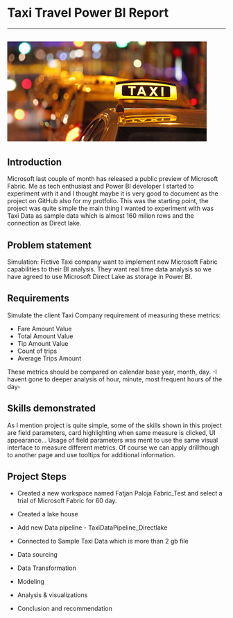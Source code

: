 # Taxi Travel Power BI Report
---
![](Taxi.jpg)
------
## Introduction
Microsoft last couple of month has released a public preview of Microsoft Fabric. Me as tech enthusiast and Power BI developer I started to experiment with it and I thought maybe it is very good to document as the project on GitHub also for my protfolio. This was the starting point, the project was quite simple the main thing I wanted to experiment with was Taxi Data as sample data which is almost 160 milion rows and the connection as Direct lake.

## Problem statement
Simulation:
Fictive Taxi company want to implement new Microsoft Fabric capabilities to their BI analysis. They want real time data analysis so we have agreed to use Microsoft Direct Lake as storage in Power BI.
  
## Requirements
Simulate the client Taxi Company requirement of measuring these metrics:
- Fare Amount Value
- Total Amount Value
- Tip Amount Value
- Count of trips
- Average Trips Amount

These metrics should be compared on calendar base year, month, day. -I havent gone to deeper analysis of hour, minute, most frequent hours of the day-
  
## Skills demonstrated
As I mention project is quite simple, some of the skills shown in this project are field parameters, card highlighting when same measure is clicked, UI appearance... Usage of field parameters was ment to use the same visual interface to measure different metrics. Of course we can apply drillthough to another page and use tooltips for additional information.
## Project Steps
- Created a new workspace named Fatjan Paloja Fabric_Test and select a trial of Microsoft Fabric for 60 day.
- Created a lake house
- Add new Data pipeline - TaxiDataPipeline_Directlake
- Connected to Sample Taxi Data which is more than 2 gb file




- Data sourcing
- Data Transformation
- Modeling
- Analysis & visualizations
- Conclusion and recommendation

